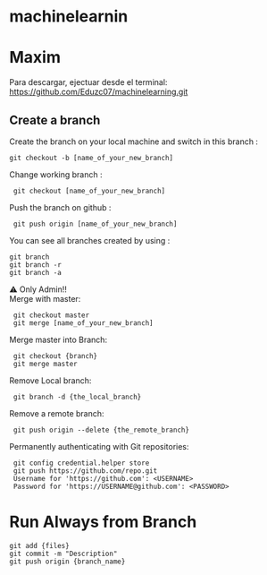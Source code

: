 # machinelearnin

# Maxim
Para descargar, ejectuar desde el terminal:
https://github.com/Eduzc07/machinelearning.git

## Create a branch
Create the branch on your local machine and switch in this branch :
```
git checkout -b [name_of_your_new_branch]
```
Change working branch :
```
 git checkout [name_of_your_new_branch]
```
Push the branch on github :
```
 git push origin [name_of_your_new_branch]
```
You can see all branches created by using :
```
git branch
git branch -r
git branch -a
```
:warning: Only Admin!!\
Merge with master:
```
 git checkout master
 git merge [name_of_your_new_branch]
```
Merge master into Branch:
```
 git checkout {branch}
 git merge master
```

Remove Local branch:
```
 git branch -d {the_local_branch}
```
Remove a remote branch:
```
 git push origin --delete {the_remote_branch}
```

Permanently authenticating with Git repositories:
```
 git config credential.helper store
 git push https://github.com/repo.git
 Username for 'https://github.com': <USERNAME>
 Password for 'https://USERNAME@github.com': <PASSWORD>
```

# Run Always from Branch
```
git add {files}
git commit -m "Description"
git push origin {branch_name}
```


